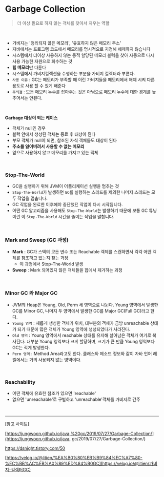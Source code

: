 # Garbage Collection

> 더 이상 필요로 하지 않는 객체를 찾아서 지우는 역할

<br/>

* 가비지는 '정리되지 않은 메모리', '유효하지 않은 메모리 주소'
* 자바에서는 프로그램 코드에서 메모리를 명시적으로 지정해 해제하지 않습니다
* 시스템에서 더이상 사용하지 않는 동적 할당된 메모리 블럭을 찾아 자동으로 다시 사용 가능한 자원으로 회수하는 것
* **힙 메모리**만 다룬다
* 시스템에서 가비지컬렉션을 수행하는 부분을 가비지 컬렉터라 부른다.
* `사용 이유` : GC는 메모리가 부족할 때 이런 가비지들을 메모리에서 해제 시켜 다른 용도로 사용 할 수 있게 해준다
* `주의점` : 모든 메모리 누수를 잡아주는 것은 아님으로 메모리 누수에 대한 경계를 늦추어서는 안된다.

<br/>

**Garbage 대상이 되는 케이스**

* 객체가 null인 경우
* 블럭 안에서 생성된 객체는 종료 후 대상이 된다
* 부모 객체가 null이 되면, 참조된 자식 객체들도 대상이 된다
* **주소를 잃어버려서 사용할 수 없는 메모리**
* 앞으로 사용하지 않고 메모리를 가지고 있는 객체

<br/>

### Stop-The-World

* GC을 실행하기 위해 JVM이 어플리케이션 실행을 멈추는 것
* `Stop-The-World`가 발생하면 `GC`를 실행하는 스레드를 제외한 나머지 스레드는 모두 작업을 멈춥니다.
* GC 작업을 완료한 이후에야 중단했던 작업이 다시 시작됩니다.
* 어떤 GC 알고리즘을 사용해도 `Stop-The-World`는 발생하기 때문에 보통 GC 튜닝이란 이 `Stop-The-World` 시간을 줄이는 작업을 말합니다.

<br/>

### Mark and Sweep (GC 과정)

* **Mark** : GC가 스택의 모든 변수 또는 Reachable 객체를 스캔하면서 각각 어떤 객체를 참조하고 있는지 찾는 과정
  * 이 과정에서 Stop-The-World 발생
* **Sweep** : Mark 되어있지 않은 객체들을 힙에서 제거하는 과정

<br/>

### Minor GC 와 Major GC

* JVM의 Heap은 Young, Old, Perm 세 영역으로 나뉜다. Young 영역에서 발생한 GC를 Minor GC, 나머지 두 영역에서 발생한 GC를 Major GC(Full GC)라고 한다.
* `Young 영역` : 새롭게 생성한 객체가 위치, 대부분의 객체가 금방 unreachable 상태가 되기 때문에 많은 객체가 Young 영역에 생성되었다가 사라진다.
* `Old 영역` : Young 영역에서 reachable 상태를 유지해 살아남은 객체가 여기로 복사된다. 대부분 Young 영역보다 크게 할당하며, 크기가 큰 만큼 Young 영역보다 GC는 적게 발생한다.
* `Perm 영역` : Method Area라고도 한다. 클래스와 메소드 정보와 같이 자바 언어 레벨에서는 거의 사용되지 않는 영역이다.

<br/>

### Reachability

* 어떤 객체에 유효한 참조가 있으면 'reachable'
* 없으면 'unreachable'로 구별하고 'unreachable'객체를 가비지로 간주

<br/>

------

[참고 사이트]

[https://jungwoon.github.io/java,%20gc/2019/07/27/Garbage-Collection/](https://jungwoon.github.io/java, gc/2019/07/27/Garbage-Collection/)

https://dsnight.tistory.com/50

[https://velog.io/@litien/%EA%B0%80%EB%B9%84%EC%A7%80-%EC%BB%AC%EB%A0%89%ED%84%B0GC](https://velog.io/@litien/가비지-컬렉터GC)